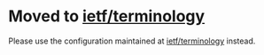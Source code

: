 # Moved to [ietf/terminology](https://github.com/ietf/terminology)

Please use the configuration maintained at
[ietf/terminology](https://github.com/ietf/terminology) instead.
